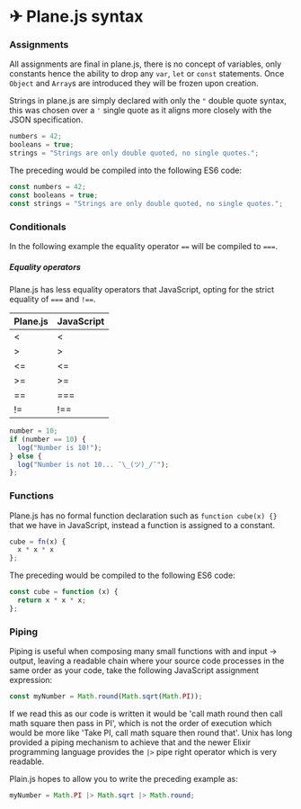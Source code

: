 # ✈ Plane.js syntax

### Assignments

All assignments are final in plane.js, there is no concept of variables, only constants hence the ability to drop any `var`, `let` or `const` statements. Once `Object` and `Array`s are introduced they will be frozen upon creation.

Strings in plane.js are simply declared with only the `"` double quote syntax, this was chosen over a `'` single quote as it aligns more closely with the JSON specification.

```javascript
numbers = 42;
booleans = true;
strings = "Strings are only double quoted, no single quotes.";
```

The preceding would be compiled into the following ES6 code:

```javascript
const numbers = 42;
const booleans = true;
const strings = "Strings are only double quoted, no single quotes.";
```

### Conditionals

In the following example the equality operator `==` will be compiled to `===`.

##### Equality operators

Plane.js has less equality operators that JavaScript, opting for the strict equality of `===` and `!==`.

| Plane.js      | JavaScript    |
| ------------- | ------------- |
| <             | <             |
| >             | >             |
| <=            | <=            |
| >=            | >=            |
| ==            | ===           |
| !=            | !==           |

```javascript
number = 10;
if (number == 10) {
  log("Number is 10!");
} else {
  log("Number is not 10... ¯\_(ツ)_/¯");
};
```

### Functions

Plane.js has no formal function declaration such as `function cube(x) {}` that we have in JavaScript, instead a function is assigned to a constant.

```javascript
cube = fn(x) {
  x * x * x
};
```

The preceding would be compiled to the following ES6 code:

```javascript
const cube = function (x) {
  return x * x * x;
};
```

### Piping

Piping is useful when composing many small functions with and input -> output, leaving a readable chain where your source code processes in the same order as your code, take the following JavaScript assignment expression:

```javascript
const myNumber = Math.round(Math.sqrt(Math.PI));
```

If we read this as our code is written it would be 'call math round then call math square then pass in PI', which is not the order of execution which would be more like 'Take PI, call math square then round that'. Unix has long provided a piping mechanism to achieve that and the newer Elixir programming language provides the `|>` pipe right operator which is very readable.

Plain.js hopes to allow you to write the preceding example as:

```javascript
myNumber = Math.PI |> Math.sqrt |> Math.round;
```
